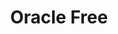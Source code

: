 ---
title: Oracle Free
categories:
  - relational-database
  - vector-database
docs:
  - id: java
    url: https://java.testcontainers.org/modules/databases/oraclefree/
    maintainer: core
    example: |
      ```java
      var oracle = new OracleContainer("gvenzl/oracle-free:23.4-slim-faststart");
      oracle.start();
      ```
description: |
  Oracle Database Free is a free edition of the world's leading database specifically designed for anybody to develop, learn, and run on Oracle Database for free.
---